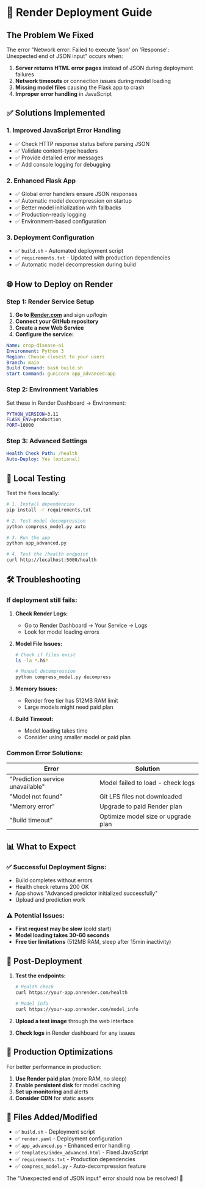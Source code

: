 # 🚀 Render Deployment Guide

## The Problem We Fixed

The error "Network error: Failed to execute 'json' on 'Response': Unexpected end of JSON input" occurs when:

1. **Server returns HTML error pages** instead of JSON during deployment failures
2. **Network timeouts** or connection issues during model loading
3. **Missing model files** causing the Flask app to crash
4. **Improper error handling** in JavaScript

## ✅ Solutions Implemented

### 1. **Improved JavaScript Error Handling**
- ✅ Check HTTP response status before parsing JSON
- ✅ Validate content-type headers
- ✅ Provide detailed error messages
- ✅ Add console logging for debugging

### 2. **Enhanced Flask App**
- ✅ Global error handlers ensure JSON responses
- ✅ Automatic model decompression on startup
- ✅ Better model initialization with fallbacks
- ✅ Production-ready logging
- ✅ Environment-based configuration

### 3. **Deployment Configuration**
- ✅ `build.sh` - Automated deployment script
- ✅ `requirements.txt` - Updated with production dependencies
- ✅ Automatic model decompression during build

## 🌐 How to Deploy on Render

### Step 1: Render Service Setup

1. **Go to [Render.com](https://render.com)** and sign up/login
2. **Connect your GitHub repository**
3. **Create a new Web Service**
4. **Configure the service:**

```yaml
Name: crop-disease-ai
Environment: Python 3
Region: Choose closest to your users
Branch: main
Build Command: bash build.sh
Start Command: gunicorn app_advanced:app
```

### Step 2: Environment Variables

Set these in Render Dashboard → Environment:

```bash
PYTHON_VERSION=3.11
FLASK_ENV=production
PORT=10000
```

### Step 3: Advanced Settings

```yaml
Health Check Path: /health
Auto-Deploy: Yes (optional)
```

## 🔧 Local Testing

Test the fixes locally:

```bash
# 1. Install dependencies
pip install -r requirements.txt

# 2. Test model decompression
python compress_model.py auto

# 3. Run the app
python app_advanced.py

# 4. Test the /health endpoint
curl http://localhost:5000/health
```

## 🛠️ Troubleshooting

### If deployment still fails:

1. **Check Render Logs:**
   - Go to Render Dashboard → Your Service → Logs
   - Look for model loading errors

2. **Model File Issues:**
   ```bash
   # Check if files exist
   ls -la *.h5*
   
   # Manual decompression
   python compress_model.py decompress
   ```

3. **Memory Issues:**
   - Render free tier has 512MB RAM limit
   - Large models might need paid plan

4. **Build Timeout:**
   - Model loading takes time
   - Consider using smaller model or paid plan

### Common Error Solutions:

| Error | Solution |
|-------|----------|
| "Prediction service unavailable" | Model failed to load - check logs |
| "Model not found" | Git LFS files not downloaded |
| "Memory error" | Upgrade to paid Render plan |
| "Build timeout" | Optimize model size or upgrade plan |

## 📊 What to Expect

### ✅ Successful Deployment Signs:
- Build completes without errors
- Health check returns 200 OK
- App shows "Advanced predictor initialized successfully"
- Upload and prediction work

### ⚠️ Potential Issues:
- **First request may be slow** (cold start)
- **Model loading takes 30-60 seconds**
- **Free tier limitations** (512MB RAM, sleep after 15min inactivity)

## 🎯 Post-Deployment

1. **Test the endpoints:**
   ```bash
   # Health check
   curl https://your-app.onrender.com/health
   
   # Model info
   curl https://your-app.onrender.com/model_info
   ```

2. **Upload a test image** through the web interface

3. **Check logs** in Render dashboard for any issues

## 🚀 Production Optimizations

For better performance in production:

1. **Use Render paid plan** (more RAM, no sleep)
2. **Enable persistent disk** for model caching
3. **Set up monitoring** and alerts
4. **Consider CDN** for static assets

## 📝 Files Added/Modified

- ✅ `build.sh` - Deployment script
- ✅ `render.yaml` - Deployment configuration
- ✅ `app_advanced.py` - Enhanced error handling
- ✅ `templates/index_advanced.html` - Fixed JavaScript
- ✅ `requirements.txt` - Production dependencies
- ✅ `compress_model.py` - Auto-decompression feature

The "Unexpected end of JSON input" error should now be resolved! 🎉